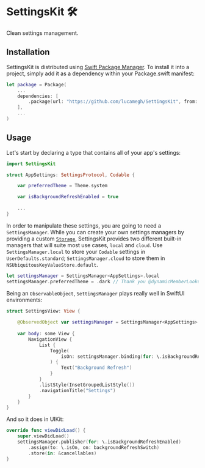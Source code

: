 # SettingsKit 🛠

Clean settings management.

## Installation

SettingsKit is distributed using [Swift Package Manager](https://swift.org/package-manager). To install it into a project, simply add it as a dependency within your Package.swift manifest:

```swift
let package = Package(
    ...
    dependencies: [
        .package(url: "https://github.com/lucamegh/SettingsKit", from: "1.0.0")
    ],
    ...
)
```

## Usage

Let's start by declaring a type that contains all of your app's settings:

```swift
import SettingsKit

struct AppSettings: SettingsProtocol, Codable {

    var preferredTheme = Theme.system

    var isBackgroundRefreshEnabled = true
    
    ...
}
```

In order to manipulate these settings, you are going to need a `SettingsManager`. While you can create your own settings managers by providing a custom [`Storage`](https://github.com/lucamegh/Storage), SettingsKit provides two different built-in managers that will suite most use cases, `local` and `cloud`. Use `SettingsManager.local` to store your `Codable` settings in `UserDefaults.standard`; `SettingsManager.cloud` to store them in `NSUbiquitousKeyValueStore.default`. 

```swift
let settingsManager = SettingsManager<AppSettings>.local
settingsManager.preferredTheme = .dark // Thank you @dynamicMemberLookup!
```

Being an  `ObservableObject`, `SettingsManager` plays really well in SwiftUI environments:

```swift
struct SettingsView: View {
    
    @ObservedObject var settingsManager = SettingsManager<AppSettings>.local
    
    var body: some View {
        NavigationView {
            List {
                Toggle(
                    isOn: settingsManager.binding(for: \.isBackgroundRefreshEnabled)
                ) {
                    Text("Background Refresh")
                }
            }
            .listStyle(InsetGroupedListStyle())
            .navigationTitle("Settings")
        }
    }
}
```

And so it does in UIKit:

```swift
override func viewDidLoad() {
    super.viewDidLoad()
    settingsManager.publisher(for: \.isBackgroundRefreshEnabled)
        .assign(to: \.isOn, on: backgroundRefreshSwitch)
        .store(in: &cancellables)
}
```
